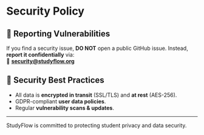 # Security Policy

## 📌 Reporting Vulnerabilities
If you find a security issue, **DO NOT** open a public GitHub issue. Instead, **report it confidentially** via:  
📧 **security@studyflow.org**

## 🔐 Security Best Practices
- All data is **encrypted in transit** (SSL/TLS) and **at rest** (AES-256).
- GDPR-compliant **user data policies**.
- Regular **vulnerability scans & updates**.

---

StudyFlow is committed to protecting student privacy and data security.